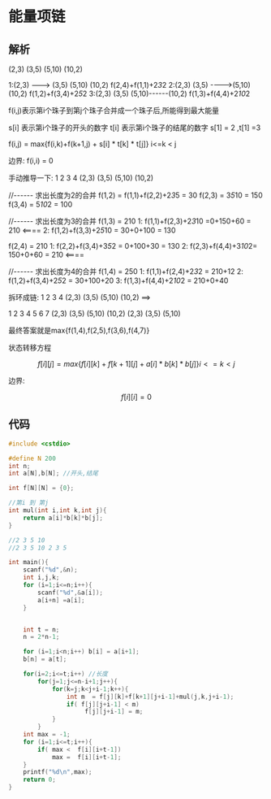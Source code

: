 # 能量项链

## 解析

(2,3) (3,5) (5,10) (10,2)

1:(2,3) ---> (3,5) (5,10) (10,2)  f(2,4)+f(1,1)+2*3*2
2:(2,3) (3,5) ---->(5,10) (10,2)  f(1,2)+f(3,4)+2*5*2
3:(2,3) (3,5) (5,10)------(10,2)  f(1,3)+f(4,4)+2*10*2

f(i,j)表示第i个珠子到第j个珠子合并成一个珠子后,所能得到最大能量

s[i] 表示第i个珠子的开头的数字
t[i] 表示第i个珠子的结尾的数字
s[1] = 2 ,t[1] =3

f(i,j) = max{f(i,k)+f(k+1,j) + s[i] * t[k] * t[j]} i<=k < j

边界: f(i,i) = 0

手动推导一下:
  1		2	   3	 4
(2,3) (3,5) (5,10) (10,2)

//------ 求出长度为2的合并
f(1,2) = f(1,1)+f(2,2)+2*3*5 = 30
f(2,3) = 3*5*10 = 150
f(3,4) = 5*10*2 = 100

//------ 求出长度为3的合并
f(1,3) = 210
	1: f(1,1)+f(2,3)+2*3*10 =0+150+60 = 210    <====
	2: f(1,2)+f(3,3)+2*5*10 = 30+0+100 = 130

f(2,4) = 210
	1: f(2,2)+f(3,4)+3*5*2 = 0+100+30 = 130
	2: f(2,3)+f(4,4)+3*10*2= 150+0+60 = 210  <====
	
//------ 求出长度为4的合并
f(1,4) = 250
	1: f(1,1)+f(2,4)+2*3*2 = 210+12
	2: f(1,2)+f(3,4)+2*5*2 = 30+100+20 
	3: f(1,3)+f(4,4)+2*10*2 = 210+0+40

	
拆环成链:
  1		2	   3	 4
(2,3) (3,5) (5,10) (10,2) ==>


  1		2	   3	 4     	5	  6		7
(2,3) (3,5) (5,10) (10,2) (2,3) (3,5) (5,10)


最终答案就是max{f(1,4),f(2,5),f(3,6),f(4,7)}



状态转移方程
```math
f[i][j] = max\{f[i][k]+f[k+1][j]+ a[i]*b[k]*b[j]\} i<=k<j
```

边界:

```math
f[i][i] = 0
```

## 代码

```c
#include <cstdio>

#define N 200
int n;
int a[N],b[N]; //开头,结尾

int f[N][N] = {0};

//第i 到 第j
int mul(int i,int k,int j){
    return a[i]*b[k]*b[j];
}

//2 3 5 10
//2 3 5 10 2 3 5

int main(){
    scanf("%d",&n);
    int i,j,k;
    for (i=1;i<=n;i++){
        scanf("%d",&a[i]);
        a[i+n] =a[i];
    }


    int t = n;
    n = 2*n-1;

    for (i=1;i<n;i++) b[i] = a[i+1];
    b[n] = a[t];

    for(i=2;i<=t;i++) //长度
        for(j=1;j<=n-i+1;j++){
            for(k=j;k<j+i-1;k++){
                int m  = f[j][k]+f[k+1][j+i-1]+mul(j,k,j+i-1);
                if( f[j][j+i-1] < m)
                     f[j][j+i-1] = m;
            }
        }
    int max = -1;
    for (i=1;i<=t;i++){
        if( max <  f[i][i+t-1])
            max =  f[i][i+t-1];
    }
    printf("%d\n",max);
    return 0;
}
```
